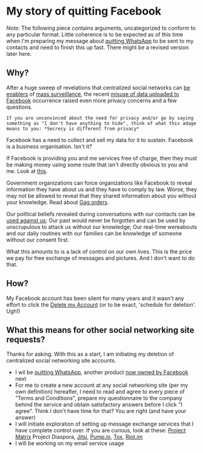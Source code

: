 # My story of quitting Facebook

*Note:* The following piece contains arguments, uncategorized to conform to any particular format. Little coherence is to be expected as of this time when I'm preparing my message about [quitting WhatsApp](my-story-of-quitting-whatsapp.md) to be sent to my contacts and need to finish this up fast. There might be a revised version later here.

## Why?

After a huge sweep of revelations that centralized social networks can [be enablers](https://www.theguardian.com/world/interactive/2013/nov/01/snowden-nsa-files-surveillance-revelations-decoded#section/1) of [mass surveillance](https://venturebeat.com/2014/05/15/how-the-nsa-fbi-made-facebook-the-perfect-mass-surveillance-tool/), the recent [misuse of data uploaded to Facebook](https://www.techrepublic.com/article/facebook-data-privacy-scandal-a-cheat-sheet/) occurrence raised even more privacy concerns and a few questions.

    If you are unconvinced about the need for privacy and/or go by saying something as "I don't have anything to hide", think of what this adage means to you: *Secrecy is different from privacy*

Facebook has a need to collect and sell my data for it to sustain. Facebook is a business organisation. Isn't it?

If Facebook is providing you and me services free of charge, then they must be making money using some route that isn't directly obvious to you and me. Look at [this](https://lifehacker.com/if-youre-not-paying-for-it-youre-the-product-5697167).

Government organizations can force organizations like Facebook to reveal information they have about us and they have to comply by law. Worse, they may not be allowed to reveal that they shared information about you without your knowledge. Read about [Gag orders](https://en.wikipedia.org/wiki/Gag_order).

Our political beliefs revealed during conversations with our contacts can be [used against us](https://robindoherty.com/2016/01/06/nothing-to-hide.html); Our past would never be forgotten and can be used by unscrupulous to attack us without our knowledge; Our real-time wereabouts and our daily routines with our families can be knowledge of someone without our consent first.

What this amounts to is a lack of control on our own lives. This is the price we pay for free exchange of messages and pictures. And I don't want to do that.

## How?

My Facebook account has been silent for many years and it wasn't any effort to click the [Delete my Account](https://www.facebook.com/help/224562897555674?helpref=uf_permalink) (or to be exact, 'schedule for deletion'. Ugh!)

## What this means for other social networking site requests?

Thanks for asking. With this as a start, I am initiating my deletion of centralized social networking site accounts.

- I wil be [quitting WhatsApp](my-story-of-quitting-whatsapp.md), another product [now owned by Facebook](https://www.theguardian.com/technology/2019/jan/25/facebook-integrate-instagram-messenger-whatsapp-messaging-platforms) next
- For me to create a new account at any social networking site (per my own definition) hereafter, I need to read and agree to every piece of "Terms and Conditions", prepare my questionnaire to the company behind the service and obtain satisfactory answers before I click "I agree". Think I don't have time for that? You are right (and have your answer)
- I will initiate exploration of setting up message exchange services that I have complete control over. If you are curious, look at these: [Project Matrix](https://matrix.org/blog/home/) Project Diaspora, [Jitsi](https://jitsi.org/), [Pump.io](http://pump.io/), [Tox](https://tox.chat/index.html), [Riot.im](https://about.riot.im/)
- I will be working on my email service usage
